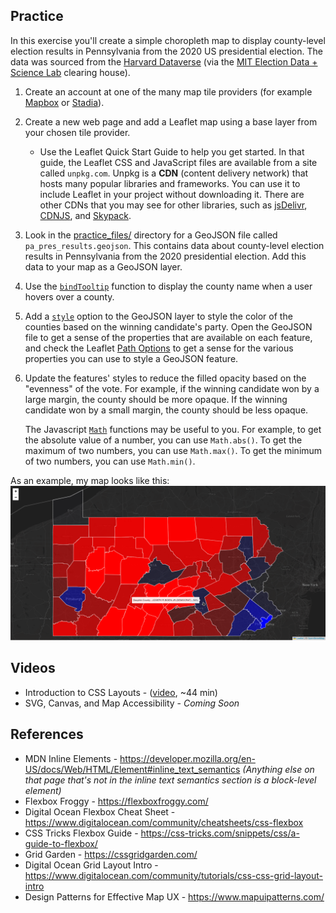 ## Practice

In this exercise you'll create a simple choropleth map to display county-level election results in Pennsylvania from the 2020 US presidential election. The data was sourced from the [Harvard Dataverse](https://dataverse.harvard.edu/dataset.xhtml?persistentId=doi:10.7910/DVN/VOQCHQ) (via the [MIT Election Data + Science Lab](https://electionlab.mit.edu/data) clearing house).

1.  Create an account at one of the many map tile providers (for example [Mapbox](https://www.mapbox.com/) or [Stadia](stadiamaps.com)).
2.  Create a new web page and add a Leaflet map using a base layer from your chosen tile provider.
    - Use the Leaflet Quick Start Guide to help you get started. In that guide, the Leaflet CSS and JavaScript files are available from a site called `unpkg.com`. Unpkg is a **CDN** (content delivery network) that hosts many popular libraries and frameworks. You can use it to include Leaflet in your project without downloading it. There are other CDNs that you may see for other libraries, such as [jsDelivr](https://www.jsdelivr.com/), [CDNJS](https://cdnjs.com/), and [Skypack](https://www.skypack.dev/).
3.  Look in the [practice_files/](practice_files/) directory for a GeoJSON file called `pa_pres_results.geojson`. This contains data about county-level election results in Pennsylvania from the 2020 presidential election. Add this data to your map as a GeoJSON layer.
4.  Use the [`bindTooltip`](https://leafletjs.com/reference.html#layer-bindtooltip) function to display the county name when a user hovers over a county.
5.  Add a [`style`](https://leafletjs.com/reference.html#geojson-style) option to the GeoJSON layer to style the color of the counties based on the winning candidate's party. Open the GeoJSON file to get a sense of the properties that are available on each feature, and check the Leaflet [Path Options](https://leafletjs.com/reference.html#path-option) to get a sense for the various properties you can use to style a GeoJSON feature.
6.  Update the features' styles to reduce the filled opacity based on the "evenness" of the vote. For example, if the winning candidate won by a large margin, the county should be more opaque. If the winning candidate won by a small margin, the county should be less opaque.

    The Javascript [`Math`](https://developer.mozilla.org/en-US/docs/Web/JavaScript/Reference/Global_Objects/Math) functions may be useful to you. For example, to get the absolute value of a number, you can use `Math.abs()`. To get the maximum of two numbers, you can use `Math.max()`. To get the minimum of two numbers, you can use `Math.min()`.

As an example, my map looks like this:
![Example Results Map](practice_files/example_results_map.png)

## Videos

- Introduction to CSS Layouts - ([video](https://share.descript.com/view/epmjwwWCJPj), ~44 min)
- SVG, Canvas, and Map Accessibility - _Coming Soon_

## References

- MDN Inline Elements - https://developer.mozilla.org/en-US/docs/Web/HTML/Element#inline_text_semantics _(Anything else on that page that's not in the inline text semantics section is a block-level element)_
- Flexbox Froggy - https://flexboxfroggy.com/
- Digital Ocean Flexbox Cheat Sheet - https://www.digitalocean.com/community/cheatsheets/css-flexbox
- CSS Tricks Flexbox Guide - https://css-tricks.com/snippets/css/a-guide-to-flexbox/
- Grid Garden - https://cssgridgarden.com/
- Digital Ocean Grid Layout Intro - https://www.digitalocean.com/community/tutorials/css-css-grid-layout-intro
- Design Patterns for Effective Map UX - https://www.mapuipatterns.com/
